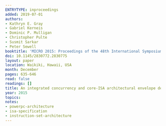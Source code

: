 ```yaml
---
ENTRYTYPE: inproceedings
added: 2019-07-01
authors:
- Kathryn E. Gray
- Gabriel Kerneis
- Dominic P. Mulligan
- Christopher Pulte
- Susmit Sarkar
- Peter Sewell
booktitle: 'MICRO 2015: Proceedings of the 48th International Symposium on Microarchitecture (MICRO 2015)'
doi: 10.1145/2830772.2830775
layout: paper
location: Waikiki, Hawaii, USA
month: December
pages: 635-646
read: false
readings: []
title: An integrated concurrency and core-ISA architectural envelope definition, and test oracle, for IBM POWER multiprocessors
year: 2015
topics:
notes:
- powerpc-architecture
- isa-specification
- instruction-set-architecture
---
```

